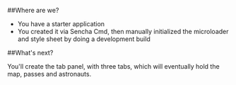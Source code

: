 ##Where are we?

- You have a starter application
- You created it via Sencha Cmd, then manually initialized the microloader and style sheet by doing
a development build


##What's next?

You'll create the tab panel, with three tabs, which will eventually hold the map, passes and astronauts.
